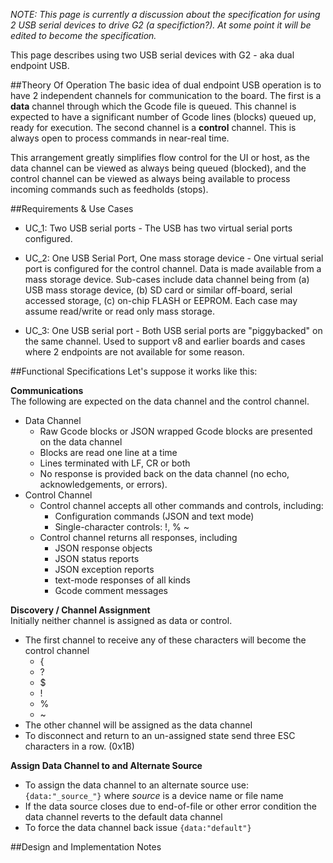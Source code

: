 _NOTE: This page is currently a discussion about the specification for using 2 USB serial devices to drive G2 (a specifiction?). At some point it will be edited to become the specification._

This page describes using two USB serial devices with G2 - aka dual endpoint USB. 

##Theory Of Operation
The basic idea of dual endpoint USB operation is to have 2 independent channels for communication to the board. The first is a **data** channel through which the Gcode file is queued. This channel is expected to have a significant number of Gcode lines (blocks) queued up, ready for execution. The second channel is a **control** channel. This is always open to process commands in near-real time.

This arrangement greatly simplifies flow control for the UI or host, as the data channel can be viewed as always being queued (blocked), and the control channel can be viewed as always being available to process incoming commands such as feedholds (stops).

##Requirements & Use Cases

* UC_1: Two USB serial ports - The USB has two virtual serial ports configured.
 
* UC_2: One USB Serial Port, One mass storage device - One virtual serial port is configured for the control channel. Data is made available from a mass storage device. Sub-cases include data channel being from (a) USB mass storage device, (b) SD card or similar off-board, serial accessed storage, (c) on-chip FLASH or EEPROM. Each case may assume read/write or read only mass storage.

* UC_3: One USB serial port - Both USB serial ports are "piggybacked" on the same channel. Used to support v8 and earlier boards and cases where 2 endpoints are not available for some reason.

##Functional Specifications
Let's suppose it works like this:

**Communications**<br>
The following are expected on the data channel and the control channel.
* Data Channel
  * Raw Gcode blocks or JSON wrapped Gcode blocks are presented on the data channel
  * Blocks are read one line at a time
  * Lines terminated with LF, CR or both
  * No response is provided back on the data channel (no echo, acknowledgements, or errors). 
* Control Channel
  * Control channel accepts all other commands and controls, including:
    * Configuration commands (JSON and text mode)
    * Single-character controls: !, % ~
  * Control channel returns all responses, including
    * JSON response objects
    * JSON status reports
    * JSON exception reports
    * text-mode responses of all kinds
    * Gcode comment messages

**Discovery / Channel Assignment**<br>
Initially neither channel is assigned as data or control. 
* The first channel to receive any of these characters will become the control channel
  * {
  * ?
  * $
  * !
  * %
  * ~
* The other channel will be assigned as the data channel
* To disconnect and return to an un-assigned state send three ESC characters in a row. (0x1B)

**Assign Data Channel to and Alternate Source**
* To assign the data channel to an alternate source use: `{data:"_source_"}` where _source_ is a device name or file name
* If the data source closes due to end-of-file or other error condition the data channel reverts to the default data channel
* To force the data channel back issue `{data:"default"}`


##Design and Implementation Notes